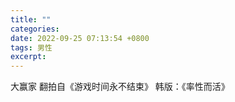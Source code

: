 ```yaml
---
title: ""
categories: 
date: 2022-09-25 07:13:54 +0800
tags: 男性
excerpt: 
---
```



大赢家
翻拍自《游戏时间永不结束》
韩版：《率性而活》

